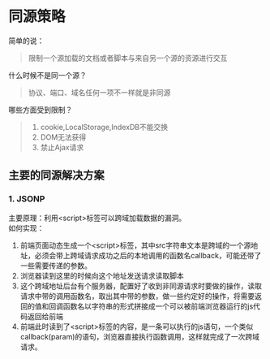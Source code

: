 # 同源策略
简单的说：
> 限制一个源加载的文档或者脚本与来自另一个源的资源进行交互

什么时候不是同一个源？
>协议、端口、域名任何一项不一样就是非同源

哪些方面受到限制？  
>1. cookie,LocalStorage,IndexDB不能交换
>2. DOM无法获得
>3. 禁止Ajax请求

## 主要的同源解决方案
### 1. JSONP
主要原理：利用<script\>标签可以跨域加载数据的漏洞。  
如何实现：
1. 前端页面动态生成一个<script\>标签，其中src字符串文本是跨域的一个源地址，必须会带上跨域请求成功之后的本地调用的函数名callback，可能还带了一些需要传递的参数。
2. 浏览器读到这里的时候向这个地址发送请求读取脚本
3. 这个跨域地址后台有个服务器，配置好了收到非同源请求时要做的操作，读取请求中带的调用函数名，取出其中带的参数，做一些约定好的操作，将需要返回的值和回调函数名以字符串的形式拼接成一个可以被前端浏览器运行的js代码返回给前端
4. 前端此时读到了<script\>标签的内容，是一条可以执行的js语句，一个类似callback(param)的语句，浏览器直接执行函数调用，这样就完成了一次跨域请求。